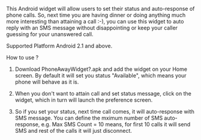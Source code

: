 This Android widget will allow users to set their status and auto-response of phone calls. So, next time you are having dinner or doing anything much more interesting than attaining a call :-), you can use this widget to auto reply with an SMS message without disappointing or keep your caller guessing for your unanswered call.

Supported Platform Android 2.1 and above.

How to use ?

1. Download PhoneAwayWidget?.apk and add the widget on your Home screen. By default it will set you status "Available", which means your phone will behave as it is.

2. When you don't want to attain call and set status message, click on the widget, which in turn will launch the preference screen.

3. So if you set your status, next time call comes, it will auto-response with SMS message. You can define the mximum number of SMS auto-response, e.g. Max SMS Count = 10 means, for first 10 calls it will send SMS and rest of the calls it will just disconnect. 

